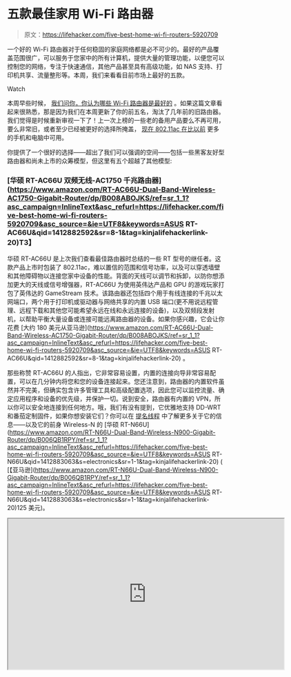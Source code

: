 # 五款最佳家用 Wi-Fi 路由器

> 原文：<https://lifehacker.com/five-best-home-wi-fi-routers-5920709>

一个好的 Wi-Fi 路由器对于任何稳固的家庭网络都是必不可少的。最好的产品覆盖范围很广，可以服务于您家中的所有计算机，提供大量的管理功能，以便您可以控制您的网络，专注于快速通信，其他产品甚至具有高级功能，如 NAS 支持、打印机共享、流量整形等。本周，我们来看看目前市场上最好的五款。

Watch

本周早些时候， [我们问你，你认为哪些 Wi-Fi 路由器是最好的](https://lifehacker.com/whats-the-best-home-wi-fi-router-1537276588) 。如果这篇文章看起来很熟悉，那是因为我们在本周更新了你的前五名，淘汰了几年前的旧路由器。我们觉得是时候重新审视一下了！上一次上榜的一些老的备用产品要么不再可用，要么非常旧，或者至少已经被更好的选择所掩盖， [现在 802.11ac 在比以前](http://lifehacker.com/what-is-802-11ac-and-will-it-make-my-wi-fi-faster-5988340) 更多的手机和电脑中可用。

你提供了一个很好的选择——超出了我们可以强调的空间——包括一些黑客友好型路由器和尚未上市的众筹模型，但这里有五个超越了其他模型:

### [华硕 RT-AC66U 双频无线-AC1750 千兆路由器](https://www.amazon.com/RT-AC66U-Dual-Band-Wireless-AC1750-Gigabit-Router/dp/B008ABOJKS/ref=sr_1_1?asc_campaign=InlineText&asc_refurl=https://lifehacker.com/five-best-home-wi-fi-routers-5920709&asc_source=&ie=UTF8&keywords=ASUS RT-AC66U&qid=1412882592&sr=8-1&tag=kinjalifehackerlink-20)T3】

华硕 RT-AC66U 是上次我们查看最佳路由器时总结的一些 RT 型号的继任者。这款产品上市时包装了 802.11ac，难以置信的范围和信号功率，以及可以穿透墙壁和其他障碍物以连接您家中设备的性能。背面的天线可以调节和拆卸，以防你想添加更大的天线或信号增强器，RT-AC66U 为使用英伟达产品和 GPU 的游戏玩家打包了英伟达的 GameStream 技术。该路由器还包括四个用于有线连接的千兆以太网端口，两个用于打印机或驱动器与网络共享的内置 USB 端口(更不用说远程管理、远程下载和其他您可能希望永远在线和永远连接的设备)，以及双频段发射机，以帮助平衡大量设备或连接可能远离路由器的设备。如果你感兴趣，它会让你花费 [大约 180 美元从亚马逊](https://www.amazon.com/RT-AC66U-Dual-Band-Wireless-AC1750-Gigabit-Router/dp/B008ABOJKS/ref=sr_1_1?asc_campaign=InlineText&asc_refurl=https://lifehacker.com/five-best-home-wi-fi-routers-5920709&asc_source=&ie=UTF8&keywords=ASUS RT-AC66U&qid=1412882592&sr=8-1&tag=kinjalifehackerlink-20) 。

那些称赞 RT-AC66U 的人指出，它非常容易设置，内置的连接向导非常容易配置，可以在几分钟内将您和您的设备连接起来。您还注意到，路由器的内置软件虽然并不完美，但确实包含许多管理工具和高级配置选项，因此您可以监控流量、确定应用程序和设备的优先级，并保护一切。说到安全，路由器有内置的 VPN，所以你可以安全地连接到任何地方。哦，我们有没有提到，它优雅地支持 DD-WRT 和番茄定制固件，如果你想安装它们？你可以在 [提名线程](https://lifehacker.com/vote-asus-rt-ac66uwhy-this-is-the-only-router-ive-eve-1537376934) 中了解更多关于它的信息——以及它的前身 Wireless-N 的 [华硕 RT-N66U](https://www.amazon.com/RT-N66U-Dual-Band-Wireless-N900-Gigabit-Router/dp/B006QB1RPY/ref=sr_1_1?asc_campaign=InlineText&asc_refurl=https://lifehacker.com/five-best-home-wi-fi-routers-5920709&asc_source=&ie=UTF8&keywords=ASUS RT-N66U&qid=1412883063&s=electronics&sr=1-1&tag=kinjalifehackerlink-20) ( [【亚马逊](https://www.amazon.com/RT-N66U-Dual-Band-Wireless-N900-Gigabit-Router/dp/B006QB1RPY/ref=sr_1_1?asc_campaign=InlineText&asc_refurl=https://lifehacker.com/five-best-home-wi-fi-routers-5920709&asc_source=&ie=UTF8&keywords=ASUS RT-N66U&qid=1412883063&s=electronics&sr=1-1&tag=kinjalifehackerlink-20)125 美元)。

<iframe src="https://api.kinja.com/embed/thread/1537376934" height="350" width="640" scrolling="no"></p><hr class="gcp5ez-0 hKlTiw"/><h3 class="sc-1bwb26k-1 kpbNNd" id="h300109"><span> <a class="sc-1out364-0 hMndXN sc-145m8ut-0 fBlGIv js_link" data-ga="[[&quot;Commerce&quot;,&quot;lifehacker - Five Best Home Wi-Fi Routers&quot;,&quot;B00F0DD0I6&quot;]]" href="https://www.amazon.com/NETGEAR-Nighthawk-AC1900-Gigabit-Router/dp/B00F0DD0I6/ref=sr_1_1?asc_campaign=InlineText&amp;asc_refurl=https://lifehacker.com/five-best-home-wi-fi-routers-5920709&amp;asc_source=&amp;ie=UTF8&amp;keywords=Netgear AC1900 Nighthawk&amp;qid=1412882712&amp;s=electronics&amp;sr=1-1&amp;tag=kinjalifehackerlink-20" target="_blank" rel="nofollow" data-amazonasin="B00F0DD0I6" data-amazontag="kinjalifehackerlink-20">网件 AC1900 夜鹰智能 WiFi 路由器(R7000) </a> </span></h3><p class="sc-77igqf-0 bOfvBY">Netgear AC1900 看起来有点像隐形战斗机，对你来说可能是也可能不是一件令人敬畏的事情。它的设计实际上是为了增强信号，三个外部天线是可调节的，旨在帮助将 802.11ac 无线信号传递到你家的各个角落，连接你的所有设备。Nighthawk 是一款双频路由器，非常适合连接大量设备或不同范围的设备，并大量销售给游戏玩家，这在很大程度上归功于对 NVIDIA GameStream 技术的支持。它还配备了四个千兆以太网端口用于有线连接，两个 USB 端口(其中一个是 USB 3.0)用于设备共享，包括持续下载、打印机共享、NAS 或硬盘共享等。该路由器甚至支持苹果 AirPlay 和 Time Machine 备份到连接的驱动器上。Nighthawk 包含一个内置的 VPN、访客网络、家长控制和更多您可能需要的安全和配置功能，还可以处理有用的网络管理任务，如 QoS、流量整形和应用程序优先级。如果你对其中一个感兴趣，你可以在亚马逊 花 190 美元买到它<span> <a class="sc-1out364-0 hMndXN sc-145m8ut-0 fBlGIv js_link" data-ga="[[&quot;Commerce&quot;,&quot;lifehacker - Five Best Home Wi-Fi Routers&quot;,&quot;B00F0DD0I6&quot;]]" href="https://www.amazon.com/NETGEAR-Nighthawk-AC1900-Gigabit-Router/dp/B00F0DD0I6/ref=sr_1_1?asc_campaign=InlineText&amp;asc_refurl=https://lifehacker.com/five-best-home-wi-fi-routers-5920709&amp;asc_source=&amp;ie=UTF8&amp;keywords=Netgear AC1900 Nighthawk&amp;qid=1412882712&amp;s=electronics&amp;sr=1-1&amp;tag=kinjalifehackerlink-20" target="_blank" rel="nofollow" data-amazonasin="B00F0DD0I6" data-amazontag="kinjalifehackerlink-20">。</a></span></p><p class="sc-77igqf-0 bOfvBY">那些提名夜鹰的人称赞了它圆滑的设计和外观，令人难以置信的范围，以及它的可靠性，并指出当你有设备支持它时，802.11ac 是惊人的，而夜鹰一旦被设置和配置，它就是一块石头。最重要的是，它与 DD-WRT 兼容，如果您想要完全控制其功能和功率，可以轻松定制。即使你不知道，你也注意到设置起来很简单，任何人都可以做到。更多详情请见<span> <a class="sc-1out364-0 hMndXN sc-145m8ut-0 fBlGIv js_link" data-ga="[[&quot;Embedded Url&quot;,&quot;Internal link&quot;,&quot;https://lifehacker.com/1537753693&quot;,{&quot;metric25&quot;:1}]]" href="https://lifehacker.com/1537753693">其提名线索请点击</a> </span>。</p><p><iframe src="https://api.kinja.com/embed/thread/1537753693" height="350" width="640" scrolling="no"/></p><hr class="gcp5ez-0 hKlTiw"/><h3 class="sc-1bwb26k-1 kpbNNd" id="h300110"><span> <a class="sc-1out364-0 hMndXN sc-145m8ut-0 fBlGIv js_link" data-ga="[[&quot;Commerce&quot;,&quot;lifehacker - Five Best Home Wi-Fi Routers&quot;,&quot;B00DB9WCR6&quot;]]" href="https://www.amazon.com/Apple-AirPort-Extreme-Station-ME918LL/dp/B00DB9WCR6/ref=sr_1_1?asc_campaign=InlineText&amp;asc_refurl=https://lifehacker.com/five-best-home-wi-fi-routers-5920709&amp;asc_source=&amp;ie=UTF8&amp;keywords=airport extreme&amp;qid=1412882643&amp;s=electronics&amp;sr=1-1&amp;tag=kinjalifehackerlink-20" target="_blank" rel="nofollow" data-amazonasin="B00DB9WCR6" data-amazontag="kinjalifehackerlink-20">苹果机场至尊</a></span>/<span>/<a class="sc-1out364-0 hMndXN sc-145m8ut-0 fBlGIv js_link" data-ga="[[&quot;Commerce&quot;,&quot;lifehacker - Five Best Home Wi-Fi Routers&quot;,&quot;B00DBA1VYU&quot;]]" href="https://www.amazon.com/Apple-Capsule-ME177LL-NEWEST-VERSION/dp/B00DBA1VYU/ref=sr_1_1?asc_campaign=InlineText&amp;asc_refurl=https://lifehacker.com/five-best-home-wi-fi-routers-5920709&amp;asc_source=&amp;ie=UTF8&amp;keywords=apple time capsule&amp;qid=1412882679&amp;s=electronics&amp;sr=1-1&amp;tag=kinjalifehackerlink-20" target="_blank" rel="nofollow" data-amazonasin="B00DBA1VYU" data-amazontag="kinjalifehackerlink-20">机场时间胶囊</a> </span></h3><p class="sc-77igqf-0 bOfvBY">苹果的 Airport Extreme 和 Airport Time Capsule 都将 802.11ac 无线封装到小型路由器中，这些路由器可以安装在任何地方，易于设置，如果你有 iOS 设备，可以通过 iOS 设备远程管理。这两款设备都支持打印机和硬盘共享，并且能够通过 USB 连接其他设备并与其他电脑共享，或者与网络上的所有设备无线共享打印机。两种型号都有三个千兆以太网端口用于有线连接。虽然 Airport Time Capsule 本质上是 NAS 和路由器的组合，但 Airport Extreme 更像是一个纯粹的路由器，尽管 Time Capsule 在很大程度上是一个具有驱动器和驱动器管理功能的 Airport Extreme。Airport Extreme 将花费您 199 美元，Airport Time Capsule 将花费您 299 美元或 399 美元，这取决于您想要 2TB 还是 3TB 的型号。</p><p class="sc-77igqf-0 bOfvBY">你们中提名这两款设备的人——当然，你们中有足够多的人让它们成为自己单独的被提名者——称赞了这两款设备本质上是即插即用的——设置如此简单，以至于您不需要花费超过几分钟的时间来配置您的网络和连接您的所有设备。除了易用性，那些提名它们的人还提到了它们在 OS X 和 iOS 生态系统中的稳定性能，尽管它们的价格很高——如果价格让你失望，你会提到<span> <a class="sc-1out364-0 hMndXN sc-145m8ut-0 fBlGIv js_link" data-ga="[[&quot;Embedded Url&quot;,&quot;External link&quot;,&quot;https://www.apple.com/airport-express/&quot;,{&quot;metric25&quot;:1}]]" href="https://www.apple.com/airport-express/" target="_blank" rel="noopener noreferrer"> Airport Express </a> </span>是一个 99 802.11n 的基站，也可以完成工作。更多内容请看<span> <a class="sc-1out364-0 hMndXN sc-145m8ut-0 fBlGIv js_link" data-ga="[[&quot;Embedded Url&quot;,&quot;Internal link&quot;,&quot;https://lifehacker.com/1537664197&quot;,{&quot;metric25&quot;:1}]]" href="https://lifehacker.com/1537664197">提名线程这里</a> </span>和<span> <a class="sc-1out364-0 hMndXN sc-145m8ut-0 fBlGIv js_link" data-ga="[[&quot;Embedded Url&quot;,&quot;Internal link&quot;,&quot;http://lifehacker.com/vote-apples-airport-express-why-probably-the-ultimate-1537664867&quot;,{&quot;metric25&quot;:1}]]" href="http://lifehacker.com/vote-apples-airport-express-why-probably-the-ultimate-1537664867">这里</a> </span>。</p><p><iframe src="https://api.kinja.com/embed/thread/1537664197" height="350" width="640" scrolling="no"/></p><hr class="gcp5ez-0 hKlTiw"/><h3 class="sc-1bwb26k-1 kpbNNd" id="h300111"><span> <a class="sc-1out364-0 hMndXN sc-145m8ut-0 fBlGIv js_link" data-ga="[[&quot;Embedded Url&quot;,&quot;External link&quot;,&quot;http://www.buffalotech.com/products/wireless/dual-band-wireless-routers/airstation-highpower-n600-gigabit-simultaneous-dual-band-dd-wrt-wireless-router&quot;,{&quot;metric25&quot;:1}]]" href="http://www.buffalotech.com/products/wireless/dual-band-wireless-routers/airstation-highpower-n600-gigabit-simultaneous-dual-band-dd-wrt-wireless-router" target="_blank" rel="noopener noreferrer">水牛科技 AirStation N600 千兆双频 DD-WRT 无线路由器</a> </span></h3><p class="sc-77igqf-0 bOfvBY">它的名字可能有点拗口，但 Buffalo N600 有多种版本——我们重点介绍的版本和您提名的版本是 DD-WRT 已经搭载的版本，它为您提供了对路由器功能的前所未有的控制，能够真正管理您的路由器和网络，并按照您喜欢的方式设置一切，等等。当然，路由器本身也不差——它是一款双频 802.11n 路由器，范围和信号强度都很大，所以如果你不像综述中的一些其他型号那样寻找 802.11ac，但你正在寻找 DD-WRT 兼容性，这可能是一个不错的选择。它的背面有四个千兆以太网端口，一个 USB 端口用于连接设备和设备共享，可从机箱中伸出天线用于增强信号，它可以配置为接入点或无线网桥，可以扩展您当前网络的覆盖范围。它们也很实惠——如果你想要一个，它只会让你花费<span> <a class="sc-1out364-0 hMndXN sc-145m8ut-0 fBlGIv js_link" data-ga="[[&quot;Commerce&quot;,&quot;lifehacker - Five Best Home Wi-Fi Routers&quot;,&quot;B0096239G0&quot;]]" href="https://www.amazon.com/dp/B0096239G0?asc_campaign=InlineText&amp;asc_refurl=https://lifehacker.com/five-best-home-wi-fi-routers-5920709&amp;asc_source=&amp;linkCode=ogi&amp;psc=1&amp;smid=A1W21PTF34MF7E&amp;tag=kinjalifehackerlink-20&amp;th=1" target="_blank" rel="nofollow" data-amazonasin="B0096239G0" data-amazontag="kinjalifehackerlink-20">【亚马逊</a></span>87 美元。</p><p class="sc-77igqf-0 bOfvBY">那些提名 N600 的人称赞了 Buffalo 的 DD-WRT 支持和兼容性，以及路由器本身的可靠性。你们中的许多人指出它是旧 Linksys WRT54G 的合理升级，特别是如果你正在寻找一种廉价的网络升级，而又不放弃对网络的控制或处理你不喜欢的 UI 或不能给你想要的选项的管理工具，它不会破产。您还称赞 N600 能够处理 DD-WRT 可以做的所有重要事情，包括通过 OpenVPN 的内置 VPN、动态 DNS、流量整形和 QoS、NAS 和无线打印支持、设备共享等。<span> <a class="sc-1out364-0 hMndXN sc-145m8ut-0 fBlGIv js_link" data-ga="[[&quot;Embedded Url&quot;,&quot;Internal link&quot;,&quot;https://lifehacker.com/1537682271&quot;,{&quot;metric25&quot;:1}]]" href="https://lifehacker.com/1537682271">查看提名线程</a> </span>阅读更多。</p><p><iframe src="https://api.kinja.com/embed/thread/1537682271" height="350" width="640" scrolling="no"/></p><hr class="gcp5ez-0 hKlTiw"/><h3 class="sc-1bwb26k-1 kpbNNd" id="h300112"><span> <a class="sc-1out364-0 hMndXN sc-145m8ut-0 fBlGIv js_link" data-ga="[[&quot;Commerce&quot;,&quot;lifehacker - Five Best Home Wi-Fi Routers&quot;,&quot;B0049YQVHE&quot;]]" href="https://www.amazon.com/ASUS-Dual-Band-Wireless-N-Router-RT-N56U/dp/B0049YQVHE/ref=sr_1_1?asc_campaign=InlineText&amp;asc_refurl=https://lifehacker.com/five-best-home-wi-fi-routers-5920709&amp;asc_source=&amp;ie=UTF8&amp;keywords=ASUS RT-N56U&amp;qid=1412882740&amp;s=electronics&amp;sr=1-1&amp;tag=kinjalifehackerlink-20" target="_blank" rel="nofollow" data-amazonasin="B0049YQVHE" data-amazontag="kinjalifehackerlink-20">华硕 RT-N56U 双频无线-N600 千兆路由器</a>T3】</span></h3><p class="sc-77igqf-0 bOfvBY">华硕 RT-56U 获得了不少提名，即使考虑到它的高端 Wireless-N 兄弟，N66U 和它的 Wireless-AC 继任者 RT-AC66U 一起被提及，两者都在综合报道的早些时候。尽管如此，还是有很多人喜欢 RT-N56U，特别是那些想要一个快速、灵活的路由器的人，这种路由器带有内置天线，可以安装在任何地方，功能强大，足以为整个家庭提供出色的信号，打包的双频 802.11n，以便您可以连接所有设备，并且仍然打包了一些功能，如 NVIDIA 的 GameStream，背面的两个 USB 2.0 端口，用于设备共享、无线打印等，以及路由器提供的四个有线千兆以太网端口。它易于安装，外观精美，坚如磐石，非常适合那些希望设备连接到互联网，而不一定要管理网络的人。如果你想要一个，<span><a class="sc-1out364-0 hMndXN sc-145m8ut-0 fBlGIv js_link" data-ga="[[&quot;Commerce&quot;,&quot;lifehacker - Five Best Home Wi-Fi Routers&quot;,&quot;B0049YQVHE&quot;]]" href="https://www.amazon.com/ASUS-Dual-Band-Wireless-N-Router-RT-N56U/dp/B0049YQVHE/ref=sr_1_1?asc_campaign=InlineText&amp;asc_refurl=https://lifehacker.com/five-best-home-wi-fi-routers-5920709&amp;asc_source=&amp;ie=UTF8&amp;keywords=ASUS RT-N56U&amp;qid=1412882740&amp;s=electronics&amp;sr=1-1&amp;tag=kinjalifehackerlink-20" target="_blank" rel="nofollow" data-amazonasin="B0049YQVHE" data-amazontag="kinjalifehackerlink-20">【88 美元】可以在亚马逊</a> </span>买到，尽管如果你货比三家，你可能会找到比这更便宜的。</p><p class="sc-77igqf-0 bOfvBY">那些提名 RT-N56U 的人称赞了它的可靠性和性能，并指出你们中的许多人已经有一台多年了，它们非常坚固。您指出，您不可能真正要求在如此低的价格点上在消费路由器中实现 5GHz、双频带性能和千兆位以太网，几乎所有评论过它的人都指出，它是您可以拥有的少数几个路由器之一，并且完全忘记它的存在—您不必每隔几天就重新启动它。你可以在<span> <a class="sc-1out364-0 hMndXN sc-145m8ut-0 fBlGIv js_link" data-ga="[[&quot;Embedded Url&quot;,&quot;Internal link&quot;,&quot;https://lifehacker.com/1537705240&quot;,{&quot;metric25&quot;:1}]]" href="https://lifehacker.com/1537705240">阅读更多提名线索，这里是</a> </span>。</p><p><iframe src="https://api.kinja.com/embed/thread/1537705240" height="350" width="640" scrolling="no"/></p><hr class="gcp5ez-0 hKlTiw"/><p class="sc-77igqf-0 bOfvBY">现在你已经看到了前五名，是时候让他们全力以赴投票决定获胜者了。</p><p class="sc-77igqf-0 bOfvBY">本周，备受尊敬的<span><a class="sc-1out364-0 hMndXN sc-145m8ut-0 fBlGIv js_link" data-ga="[[&quot;Commerce&quot;,&quot;lifehacker - Five Best Home Wi-Fi Routers&quot;,&quot;B000BTL0OA&quot;]]" href="https://www.amazon.com/Linksys-WRT54GL-Wireless-G-Broadband-Router/dp/B000BTL0OA/ref=sr_1_1?asc_campaign=InlineText&amp;asc_refurl=https://lifehacker.com/five-best-home-wi-fi-routers-5920709&amp;asc_source=&amp;ie=UTF8&amp;keywords=Linksys WRT54G&amp;qid=1412883367&amp;s=electronics&amp;sr=1-1&amp;tag=kinjalifehackerlink-20" target="_blank" rel="nofollow" data-amazonasin="B000BTL0OA" data-amazontag="kinjalifehackerlink-20"><strong>Linksys wrt 54g</strong></a></span>获得了荣誉奖，它在我们上次评选的最佳路由器中占据了前五名的位置，但与当今市场上的几乎所有其他产品相比，它无疑是过时的。这是一个令人难以置信的路由器——坚如磐石，像卡车一样建造，在许多情况下，路由器在推出后的 10 多年里根本不需要升级。它是可定制、可破解和可重新配置路由器的黄金标准，并轻松支持 DD-WRT 和番茄定制固件。然而，它已经过时了，仅支持 802.11a/b/g 网络，而世界其他地区已经转向双频网络、Wireless-N 和现在的 AC，以及更高级的连接需求。</p><p class="sc-77igqf-0 bOfvBY">它的精神继承者，即将到来的<span><a class="sc-1out364-0 hMndXN sc-145m8ut-0 fBlGIv js_link" data-ga="[[&quot;Commerce&quot;,&quot;lifehacker - Five Best Home Wi-Fi Routers&quot;,&quot;B00KEK4Q5Q&quot;]]" href="https://www.amazon.com/Linksys-WRT1900AC-Dual-Band-Wireless-Anywhere/dp/B00KEK4Q5Q/ref=sr_1_1?asc_campaign=InlineText&amp;asc_refurl=https://lifehacker.com/five-best-home-wi-fi-routers-5920709&amp;asc_source=&amp;ie=UTF8&amp;keywords=Linksys WRT1900AC&amp;qid=1412883435&amp;s=electronics&amp;sr=1-1&amp;tag=kinjalifehackerlink-20" target="_blank" rel="nofollow" data-amazonasin="B00KEK4Q5Q" data-amazontag="kinjalifehackerlink-20"><strong>Linksys wrt 1900 AC</strong></a></span>试图通过包装无线交流、四天线、惊人的冷却、开源固件、DD-WRT 兼容性、大量高级网络功能、我们都记得的相同的可定制性等等来恢复 WRT54Gs 以前的一些荣耀。当它出来的时候，至少可以说会很有趣。它计划于 2014 年 4 月发布，售价 299 美元。这个来自 Tekzilla 的视频会让你为之兴奋不已。</p><p class="sc-77igqf-0 bOfvBY">想为你的个人最爱辩护吗，即使它不在列表中？请记住，前五名是基于本周早些时候 的竞争者线程中<span> <a class="sc-1out364-0 hMndXN sc-145m8ut-0 fBlGIv js_link" data-ga="[[&quot;Embedded Url&quot;,&quot;Internal link&quot;,&quot;https://lifehacker.com/whats-the-best-home-wi-fi-router-1537276588&quot;,{&quot;metric25&quot;:1}]]" href="https://lifehacker.com/whats-the-best-home-wi-fi-router-1537276588"> <em>你最受欢迎的提名。不要只抱怨前五名，在下面的讨论中让我们知道你更喜欢的选择是什么——并提出你的理由。</em></a></span></p><p class="sc-77igqf-0 bOfvBY"><small> <em>《蜂巢 5》基于读者提名。与大多数 Hive Five 帖子一样，如果你最喜欢的帖子被遗漏了，它就没有获得呼吁竞争者帖子中所需的提名，从而进入前五名。我们知道这有点像人气竞赛。对蜂巢五有什么建议？发送邮件至</em></small><span><a class="sc-1out364-0 hMndXN sc-145m8ut-0 fBlGIv js_link" data-ga="[[&quot;Embedded Url&quot;,&quot;Internal link&quot;,&quot;mailto:tips+hivefive@lifehacker.com&quot;,{&quot;metric25&quot;:1}]]" href="mailto:tips+hivefive@lifehacker.com"><small><em>tips+hivefive@lifehacker.com</em></small></a></span><small><em>！</em>T15】</small></p><p class="sc-77igqf-0 bOfvBY"><small> <em>照片由</em></small><span><a class="sc-1out364-0 hMndXN sc-145m8ut-0 fBlGIv js_link" data-ga="[[&quot;Embedded Url&quot;,&quot;External link&quot;,&quot;http://www.flickr.com/photos/dannychoo/6678751063/&quot;,{&quot;metric25&quot;:1}]]" href="http://www.flickr.com/photos/dannychoo/6678751063/" target="_blank" rel="noopener noreferrer"><small><em>Danny Choo</em></small></a></span><small><em>。</em> </small> <br/></p> </body> </html></iframe>